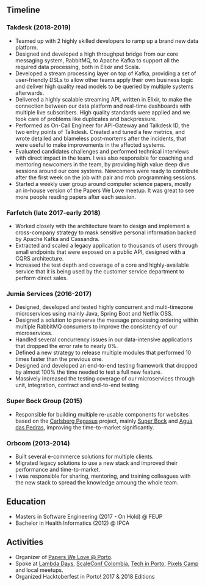 ## Timeline

### Takdesk (2018-2019)

* Teamed up with 2 highly skilled developers to ramp up a brand new data platform.
* Designed and developed a high throughput bridge from our core messaging system, RabbitMQ,
to Apache Kafka to support all the required data processing, both in Elixir and Scala.
* Developed a stream processing layer on top of Kafka, providing a set of user-friendly DSLs
to allow other teams apply their own  business logic and deliver high quality read models to be queried by 
multiple systems afterwards.
* Delivered a highly scalable streaming API, written in Elixir, to make the connection between our data platform
and real-time dashboards with multiple live subscribers. High quality standards were applied and we 
took care of problems like duplicates and backpressure.
* Performed as On-Call Engineer for API-Gateway and Talkdesk ID, the two entry points of Talkdesk. Created and
tuned a few metrics, and wrote detailed and blameless post-mortems after the incidents, that were useful to make
improvements in the affected systems.
* Evaluated candidates challenges and performed technical interviews with direct impact in the team. I was also
responsible for coaching and mentoring newcomers in the team, by providing high value deep dive sessions around
our core systems. Newcomers were ready to contribute after the first week on the job with pair and mob programming sessions.
* Started a weekly user group around computer science papers, mostly an in-house version of the Papers We Love meetup.
It was great to see more people reading papers after each session.

### Farfetch (late 2017-early 2018)

* Worked closely with the architecture team to design and implement
a cross-company strategy to mask sensitive personal information backed
by Apache Kafka and Cassandra.
* Extracted and scaled a legacy application to thousands of users
through small endpoints that were exposed on a public API, designed
with a CQRS architecture.
* Increased the test depth and coverage of a core and highly-available service that
it is being used by the customer service department to perform direct sales.

### Jumia Services (2016-2017)

* Designed, developed and tested highly concurrent and multi-timezone
microservices using mainly Java, Spring Boot and Netflix OSS.
* Designed a solution to preserve the message processing ordering within
multiple RabbitMQ consumers to improve the consistency of our microservices.
* Handled several concurrency issues in our data-intensive applications
that dropped the error rate to nearly 0%.
* Defined a new strategy to release multiple modules that performed 10
times faster than the previous one.
* Designed and developed an end-to-end testing framework that dropped by
almost 100% the time needed to test a full new feature.
* Massively increased the testing coverage of our microservices through
unit, integration, contract and end-to-end testing

### Super Bock Group (2015)

* Responsible for building multiple re-usable components for websites based on the
[Carlsberg Pegasus](https://www.youtube.com/watch?v=hpmPN4-ao3k) project, mainly
[Super Bock](superbock.pt) and [Agua das Pedras](aguadaspedras.pt), improving the
time-to-market significantly.

### Orbcom (2013-2014)

* Built several e-commerce solutions for multiple clients.
* Migrated legacy solutions to use a new stack and improved their performance and time-to-market.
* I was responsible for sharing, mentoring, and training colleagues with the new stack to spread
the knowledge amoung the whole team.

## Education

* Masters in Software Engineering (2017 - On Hold) @ FEUP
* Bachelor in Health Informatics (2012) @ IPCA

## Activities

* Organizer of [Papers We Love @ Porto](https://www.meetup.com/Papers-We-Love-Porto).
* Spoke at [Lambda Days](https://www.youtube.com/watch?v=AEtXHTGEweg),
[ScaleConf Colombia](https://www.youtube.com/watch?v=MWLcRZUo9Mc),
[Tech in Porto](https://www.youtube.com/watch?v=SMhA2sEMtYQ),
[Pixels Camp](https://www.youtube.com/watch?v=czyUG2Tp-3s) and local meetups.
* Organized Hacktoberfest in Porto! 2017 \& 2018 Editions
